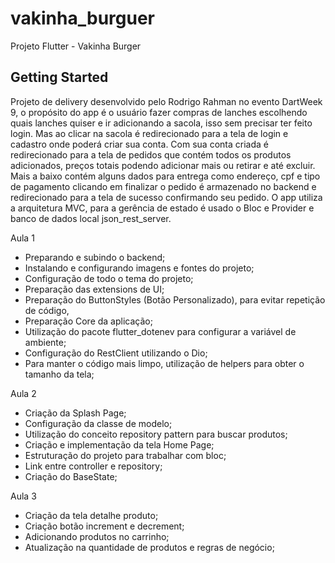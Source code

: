 # vakinha_burguer

Projeto Flutter - Vakinha Burger

## Getting Started

Projeto de delivery desenvolvido pelo Rodrigo Rahman no evento DartWeek 9, o propósito do app é o usuário fazer compras de
 lanches escolhendo quais lanches quiser e ir adicionando a sacola, isso sem precisar ter feito login. Mas ao clicar na sacola é redirecionado para a tela de login e cadastro onde poderá criar sua conta. Com sua conta criada é redirecionado para a tela de pedidos que contém todos os produtos adicionados, preços totais podendo adicionar mais ou retirar e até excluir. Mais a baixo contém alguns dados para entrega como endereço, cpf e tipo de pagamento clicando em finalizar o pedido é armazenado no backend e redirecionado para a tela de sucesso confirmando seu pedido.  O app utiliza a arquitetura MVC, para a gerência de estado é usado o Bloc e Provider e banco de dados local json_rest_server.

Aula 1  
- Preparando e subindo o backend;
- Instalando e configurando imagens e fontes do projeto;
- Configuração de todo o tema do projeto;
- Preparação das extensions de UI;
- Preparação do ButtonStyles (Botão Personalizado), para evitar repetição de código,
- Preparação Core da aplicação;
- Utilização do pacote flutter_dotenev para configurar a variável de ambiente;
- Configuração do RestClient utilizando o Dio;
- Para manter o código mais limpo, utilização de helpers para obter o tamanho da tela;

Aula 2
- Criação da Splash Page;
- Configuração da classe de modelo;
- Utilização do conceito repository pattern para buscar produtos;
- Criação e implementação da tela Home Page;
- Estruturação do projeto para trabalhar com bloc;
- Link entre controller e repository;
- Criação do BaseState;

Aula 3
- Criação da tela detalhe produto;
- Criação botão increment e decrement;
- Adicionando produtos no carrinho;
- Atualização na quantidade de produtos e regras de negócio;
